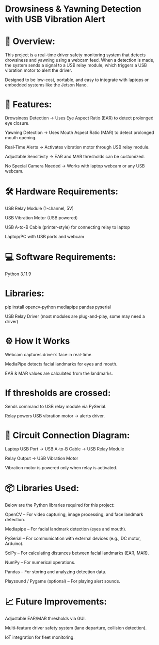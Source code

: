 # Drowsiness & Yawning Detection with USB Vibration Alert 

# 📌 Overview: 

This project is a real-time driver safety monitoring system that detects drowsiness and yawning using a webcam feed.
When a detection is made, the system sends a signal to a USB relay module, which triggers a USB vibration motor to alert the driver.

Designed to be low-cost, portable, and easy to integrate with laptops or embedded systems like the Jetson Nano.

# 🚗 Features:

Drowsiness Detection → Uses Eye Aspect Ratio (EAR) to detect prolonged eye closure.

Yawning Detection → Uses Mouth Aspect Ratio (MAR) to detect prolonged mouth opening.

Real-Time Alerts → Activates vibration motor through USB relay module.

Adjustable Sensitivity → EAR and MAR thresholds can be customized.

No Special Camera Needed → Works with laptop webcam or any USB webcam.

# 🛠 Hardware Requirements:

USB Relay Module (1-channel, 5V)

USB Vibration Motor (USB powered)

USB A-to-B Cable (printer-style) for connecting relay to laptop

Laptop/PC with USB ports and webcam

# 💻 Software Requirements:

Python 3.11.9

# Libraries:

pip install opencv-python mediapipe pandas pyserial


USB Relay Driver (most modules are plug-and-play, some may need a driver)

# ⚙ How It Works

Webcam captures driver’s face in real-time.

MediaPipe detects facial landmarks for eyes and mouth.

EAR & MAR values are calculated from the landmarks.

# If thresholds are crossed:

Sends command to USB relay module via PySerial.

Relay powers USB vibration motor → alerts driver.

# 🔌 Circuit Connection Diagram:

Laptop USB Port → USB A-to-B Cable → USB Relay Module

Relay Output → USB Vibration Motor

Vibration motor is powered only when relay is activated.

# 📦 Libraries Used:

Below are the Python libraries required for this project:

OpenCV – For video capturing, image processing, and face landmark detection.

Mediapipe – For facial landmark detection (eyes and mouth).

PySerial – For communication with external devices (e.g., DC motor, Arduino).

SciPy – For calculating distances between facial landmarks (EAR, MAR).

NumPy – For numerical operations.

Pandas – For storing and analyzing detection data.

Playsound / Pygame (optional) – For playing alert sounds.

# 📈 Future Improvements:

Adjustable EAR/MAR thresholds via GUI.

Multi-feature driver safety system (lane departure, collision detection).

IoT integration for fleet monitoring.
